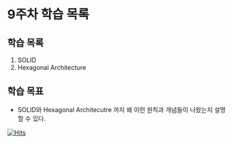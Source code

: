 # 9주차 학습 목록

## 학습 목록
1. SOLID
2. Hexagonal Architecture


## 학습 목표
- SOLID와 Hexagonal Architecutre 까지 왜 이런 원칙과 개념들이 나왔는지 설명할 수 있다.




[![Hits](https://hits.sh/p-ej.gitbook.io/devroad-backend/megatera-backend/introduction.svg)](https://hits.sh/p-ej.gitbook.io/devroad-backend/megatera-backend/introduction/)